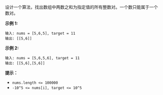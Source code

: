 设计一个算法，找出数组中两数之和为指定值的所有整数对。一个数只能属于一个数对。

**示例 1:**

```
输入: nums = [5,6,5], target = 11
输出: [[5,6]]
```

**示例 2:**

```
输入: nums = [5,6,5,6], target = 11
输出: [[5,6],[5,6]]
```

**提示：**

- `nums.length <= 100000`
- `-10^5 <= nums[i], target <= 10^5`